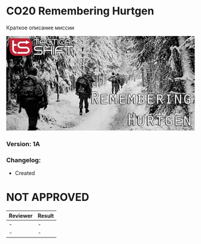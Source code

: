 # CO20 Remembering Hurtgen
Краткое описание миссии

<img src='https://github.com/rempopo/CO20_Remembering_Hurtgen_1A.tem_ihantalaw/raw/main/overview.jpg' />	

### Version: 1A

### Changelog:
- Created

# NOT APPROVED
| Reviewer | Result |
| ------------ | ------------- |
| - | - |
| - | - |
